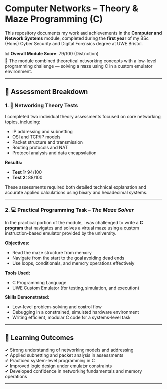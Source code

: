 # Computer Networks – Theory & Maze Programming (C)

This repository documents my work and achievements in the **Computer and Network Systems** module, completed during the **first year** of my BSc (Hons) Cyber Security and Digital Forensics degree at UWE Bristol.

📊 **Overall Module Score**: 79/100 (Distinction)  
🧠 The module combined theoretical networking concepts with a low-level programming challenge — solving a maze using C in a custom emulator environment.

---

## 🧪 Assessment Breakdown

### 1. 📘 Networking Theory Tests
I completed two individual theory assessments focused on core networking topics, including:

- IP addressing and subnetting  
- OSI and TCP/IP models  
- Packet structure and transmission  
- Routing protocols and NAT  
- Protocol analysis and data encapsulation  

**Results:**
- **Test 1:** 94/100  
- **Test 2:** 88/100  

These assessments required both detailed technical explanation and accurate applied calculations using binary and hexadecimal systems.

---

### 2. 💻 Practical Programming Task – *The Maze Solver*

In the practical portion of the module, I was challenged to write a **C program** that navigates and solves a virtual maze using a custom instruction-based emulator provided by the university.

**Objectives:**
- Read the maze structure from memory
- Navigate from the start to the goal avoiding dead ends
- Use loops, conditionals, and memory operations effectively

**Tools Used:**
- C Programming Language
- UWE Custom Emulator (for testing, simulation, and execution)

**Skills Demonstrated:**
- Low-level problem-solving and control flow
- Debugging in a constrained, simulated hardware environment
- Writing efficient, modular C code for a systems-level task

---

## 🧠 Learning Outcomes

✔ Strong understanding of networking models and addressing  
✔ Applied subnetting and packet analysis in assessments  
✔ Practiced system-level programming in C  
✔ Improved logic design under emulator constraints  
✔ Developed confidence in networking fundamentals and memory operations

---

